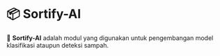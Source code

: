 # 📦 Sortify-AI

🚀 **Sortify-AI** adalah modul yang digunakan untuk pengembangan model klasifikasi ataupun deteksi sampah.

